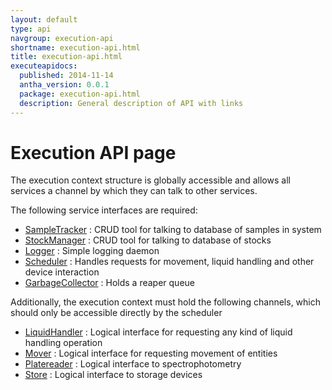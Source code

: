 ```yaml
---
layout: default
type: api
navgroup: execution-api
shortname: execution-api.html
title: execution-api.html
executeapidocs:
  published: 2014-11-14
  antha_version: 0.0.1
  package: execution-api.html
  description: General description of API with links
---
```

# Execution API page

The execution context structure is globally accessible and allows all services a channel by which they can talk to other services. 

The following service interfaces are required: 

* [SampleTracker](sampletracker-interface.html) : CRUD tool for talking to database of samples in system
* [StockManager](stockmanager-interface.html) : CRUD tool for talking to database of stocks 
* [Logger](logger-interface.html) : Simple logging daemon
* [Scheduler](scheduler-interface.html) : Handles requests for movement, liquid handling and other device interaction
* [GarbageCollector](gc-interface.html) : Holds a reaper queue

Additionally, the execution context must hold the following channels, which should only be accessible directly by the scheduler 

* [LiquidHandler](liquidhandler-interface.html) : Logical interface for requesting any kind of liquid handling operation
* [Mover](mover-interface.html) : Logical interface for requesting movement of entities
* [Platereader](platereader-interface.html) : Logical interface to spectrophotometry
* [Store](store-interface.html) : Logical interface to storage devices
